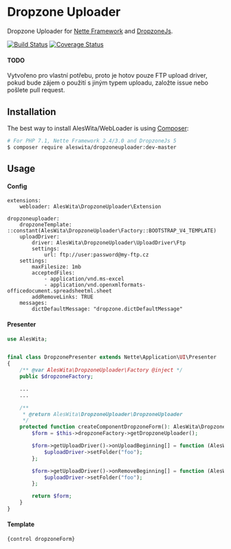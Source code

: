 # Dropzone Uploader
Dropzone Uploader for [Nette Framework](https://nette.org) and [DropzoneJs](http://www.dropzonejs.com).

[![Build Status](https://travis-ci.org/aleswita/DropzoneUploader.svg?branch=master)](https://travis-ci.org/aleswita/DropzoneUploader)
[![Coverage Status](https://coveralls.io/repos/github/aleswita/DropzoneUploader/badge.svg?branch=master)](https://coveralls.io/github/aleswita/DropzoneUploader?branch=master)

#### TODO
Vytvořeno pro vlastní potřebu, proto je hotov pouze FTP upload driver, pokud bude zájem o použití s jiným typem uploadu, založte issue nebo pošlete pull request.

## Installation
The best way to install AlesWita/WebLoader is using [Composer](http://getcomposer.org/):
```sh
# For PHP 7.1, Nette Framework 2.4/3.0 and DropzoneJs 5
$ composer require aleswita/dropzoneuploader:dev-master
```


## Usage

#### Config
```neon
extensions:
	webloader: AlesWita\DropzoneUploader\Extension

dropzoneuploader:
	dropzoneTemplate: ::constant(AlesWita\DropzoneUploader\Factory::BOOTSTRAP_V4_TEMPLATE)
	uploadDriver:
		driver: AlesWita\DropzoneUploader\UploadDriver\Ftp
		settings:
			url: ftp://user:password@my-ftp.cz
	settings:
		maxFilesize: 1mb
		acceptedFiles:
			- application/vnd.ms-excel
			- application/vnd.openxmlformats-officedocument.spreadsheetml.sheet
		addRemoveLinks: TRUE
	messages:
		dictDefaultMessage: "dropzone.dictDefaultMessage"
```

#### Presenter
```php
use AlesWita;


final class DropzonePresenter extends Nette\Application\UI\Presenter
{
	/** @var AlesWita\DropzoneUploader\Factory @inject */
	public $dropzoneFactory;

	...
	...

	/**
	 * @return AlesWita\DropzoneUploader\DropzoneUploader
	 */
	protected function createComponentDropzoneForm(): AlesWita\DropzoneUploader\DropzoneUploader {
		$form = $this->dropzoneFactory->getDropzoneUploader();

		$form->getUploadDriver()->onUploadBeginning[] = function (AlesWita\DropzoneUploader\UploadDriver\IUploadDriver $uploadDriver, Nette\Http\FileUpload $file): void {
			$uploadDriver->setFolder("foo");
		};

		$form->getUploadDriver()->onRemoveBeginning[] = function (AlesWita\DropzoneUploader\UploadDriver\IUploadDriver $uploadDriver, string $file): void {
			$uploadDriver->setFolder("foo");
		};

		return $form;
	}
}
```

#### Template
```latte
{control dropzoneForm}
```

